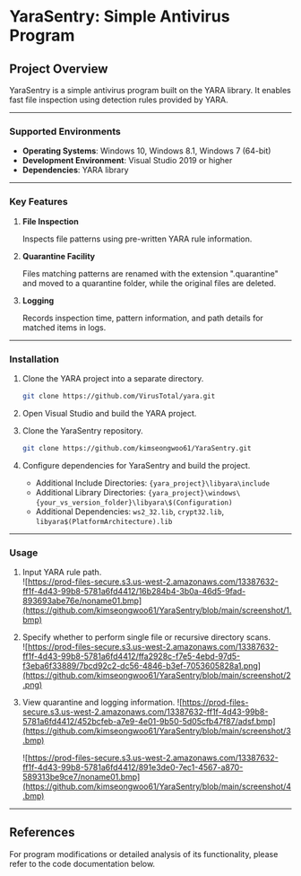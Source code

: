# YaraSentry: Simple Antivirus Program

## Project Overview

YaraSentry is a simple antivirus program built on the YARA library. It enables fast file inspection using detection rules provided by YARA.

---

### Supported Environments

- **Operating Systems**: Windows 10, Windows 8.1, Windows 7 (64-bit)
- **Development Environment**: Visual Studio 2019 or higher
- **Dependencies**: YARA library

---

### Key Features

1. **File Inspection**
    
    Inspects file patterns using pre-written YARA rule information.
    
2. **Quarantine Facility**
    
    Files matching patterns are renamed with the extension ".quarantine" and moved to a quarantine folder, while the original files are deleted.
    
3. **Logging**
    
    Records inspection time, pattern information, and path details for matched items in logs.
    

---

### Installation

1. Clone the YARA project into a separate directory.
    
    ```bash
    git clone https://github.com/VirusTotal/yara.git
    ```
    
2. Open Visual Studio and build the YARA project.
3. Clone the YaraSentry repository.
    
    ```bash
    git clone https://github.com/kimseongwoo61/YaraSentry.git
    ```
    
4. Configure dependencies for YaraSentry and build the project.
    - Additional Include Directories: `{yara_project}\libyara\include`
    - Additional Library Directories: `{yara_project}\windows\{your_vs_version_folder}\libyara\$(Configuration)`
    - Additional Dependencies: `ws2_32.lib`, `crypt32.lib`, `libyara$(PlatformArchitecture).lib`

---

### Usage

1. Input YARA rule path.    
    ![https://prod-files-secure.s3.us-west-2.amazonaws.com/13387632-ff1f-4d43-99b8-5781a6fd4412/16b284b4-3b0a-46d5-9fad-893693abe76e/noname01.bmp](https://github.com/kimseongwoo61/YaraSentry/blob/main/screenshot/1.bmp)
    
2. Specify whether to perform single file or recursive directory scans.    
    ![https://prod-files-secure.s3.us-west-2.amazonaws.com/13387632-ff1f-4d43-99b8-5781a6fd4412/ffa2928c-f7e5-4ebd-97d5-f3eba6f33889/7bcd92c2-dc56-4846-b3ef-7053605828a1.png](https://github.com/kimseongwoo61/YaraSentry/blob/main/screenshot/2.png)
    
3. View quarantine and logging information.
    ![https://prod-files-secure.s3.us-west-2.amazonaws.com/13387632-ff1f-4d43-99b8-5781a6fd4412/452bcfeb-a7e9-4e01-9b50-5d05cfb47f87/adsf.bmp](https://github.com/kimseongwoo61/YaraSentry/blob/main/screenshot/3.bmp)
    
    ![https://prod-files-secure.s3.us-west-2.amazonaws.com/13387632-ff1f-4d43-99b8-5781a6fd4412/891e3de0-7ec1-4567-a870-589313be9ce7/noname01.bmp](https://github.com/kimseongwoo61/YaraSentry/blob/main/screenshot/4.bmp)
    

---

## References

For program modifications or detailed analysis of its functionality, please refer to the code documentation below.
